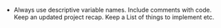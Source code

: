 - Always use descriptive variable names. Include comments with code. Keep an updated project recap. Keep a List of things to implement etc.